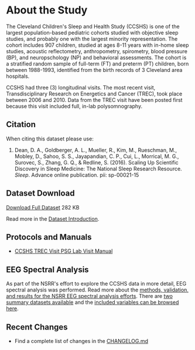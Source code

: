 # About the Study

The Cleveland Children's Sleep and Health Study (CCSHS) is one of the largest population-based pediatric cohorts studied with objective sleep studies, and probably one with the largest minority representation. The cohort includes 907 children, studied at ages 8-11 years with in-home sleep studies, acoustic reflectometry, anthropometry, spirometry, blood pressure (BP), and neuropschology (NP) and behavioral assessments. The cohort is a stratified random sample of full-term (FT) and preterm (PT) children, born between 1988-1993, identified from the birth records of 3 Cleveland area hospitals.

CCSHS had three (3) longitudinal visits. The most recent visit, Transdisciplinary Research on Energetics and Cancer (TREC), took place between 2006 and 2010. Data from the TREC visit have been posted first because this visit included full, in-lab polysomnography.

## Citation

When citing this dataset please use:

1. Dean, D. A., Goldberger, A. L., Mueller, R., Kim, M., Rueschman, M., Mobley, D., Sahoo, S. S., Jayapandian, C. P., Cui, L., Morrical, M. G., Surovec, S., Zhang, G. Q., & Redline, S. (2016). Scaling Up Scientific Discovery in Sleep Medicine: The National Sleep Research Resource. *Sleep*. Advance online publication. pii: sp-00021-15

## Dataset Download

<a href=":files_path:/datasets" class="btn btn-success btn-lg">Download Full Dataset</a> 282 KB

Read more in the [Dataset Introduction](:pages_path:/dataset-introduction.md).

## Protocols and Manuals

- [CCSHS TREC Visit PSG Lab Visit Manual](:files_path:/documentation?f=CCSHS_TREC_Visit_PSG_Lab_Visit_Manual.pdf)

## EEG Spectral Analysis

As part of the NSRR's effort to explore the CCSHS data in more detail, EEG spectral analysis was performed. Read more about the [methods, validation, and results for the NSRR EEG spectral analysis efforts](:pages_path:/eeg-spectral-analysis.md). There are [two summary datasets available](:files_path:/datasets/eeg-spectral-analysis) and the [included variables can be browsed here](https://www.sleepdata.org/datasets/ccshs/variables?folder=Spectral+Analysis).

## Recent Changes

- Find a complete list of changes in the [CHANGELOG.md](:pages_path:/CHANGELOG.md)
